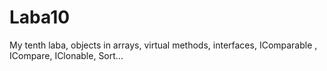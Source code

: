 # Laba10
My tenth laba, objects in arrays, virtual methods, interfaces, IComparable , ICompare, IClonable, Sort...
